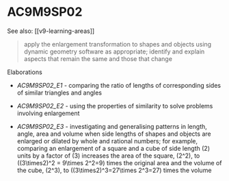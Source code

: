 
# AC9M9SP02 

See also: [[v9-learning-areas]]

> apply the enlargement transformation to shapes and objects using dynamic geometry software as appropriate; identify and explain aspects that remain the same and those that change

Elaborations


- _AC9M9SP02_E1_ - comparing the ratio of lengths of corresponding sides of similar triangles and angles

- _AC9M9SP02_E2_ - using the properties of similarity to solve problems involving enlargement

- _AC9M9SP02_E3_ - investigating and generalising patterns in length, angle, area and volume when side lengths of shapes and objects are enlarged or dilated by whole and rational numbers; for example, comparing an enlargement of a square and a cube of side length \(2\) units by a factor of \(3\) increases the area of the square, \(2^2\), to \((3\times2)^2 = 9\times 2^2=9\) times the original area and the volume of the cube, \(2^3\), to \((3\times2)^3=27\times 2^3=27\) times the volume
